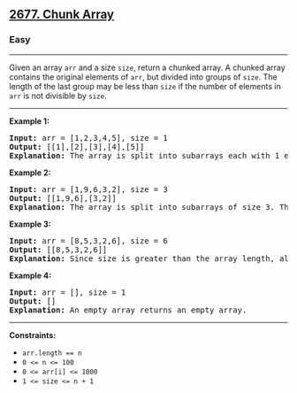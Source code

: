 <h2><a href="https://leetcode.com/problems/chunk-array/">2677. Chunk Array</a></h2>
<h3>Easy</h3>
<hr>
<div>
<p>Given an array <code>arr</code> and a size <code>size</code>, return a chunked array. A chunked array contains the original elements of <code>arr</code>, but divided into groups of <code>size</code>. The length of the last group may be less than <code>size</code> if the number of elements in <code>arr</code> is not divisible by <code>size</code>.</p>

<hr>

<p><strong>Example 1:</strong></p>

<pre><strong>Input:</strong> arr = [1,2,3,4,5], size = 1
<strong>Output:</strong> [[1],[2],[3],[4],[5]]
<strong>Explanation:</strong> The array is split into subarrays each with 1 element.
</pre>

<p><strong>Example 2:</strong></p>

<pre><strong>Input:</strong> arr = [1,9,6,3,2], size = 3
<strong>Output:</strong> [[1,9,6],[3,2]]
<strong>Explanation:</strong> The array is split into subarrays of size 3. The last group has only 2 elements.
</pre>

<p><strong>Example 3:</strong></p>

<pre><strong>Input:</strong> arr = [8,5,3,2,6], size = 6
<strong>Output:</strong> [[8,5,3,2,6]]
<strong>Explanation:</strong> Since size is greater than the array length, all elements are placed in a single group.
</pre>

<p><strong>Example 4:</strong></p>

<pre><strong>Input:</strong> arr = [], size = 1
<strong>Output:</strong> []
<strong>Explanation:</strong> An empty array returns an empty array.
</pre>

<hr>

<p><strong>Constraints:</strong></p>

<ul>
  <li><code>arr.length == n</code></li>
  <li><code>0 &lt;= n &lt;= 100</code></li>
  <li><code>0 &lt;= arr[i] &lt;= 1000</code></li>
  <li><code>1 &lt;= size &lt;= n + 1</code></li>
</ul>
</div>
